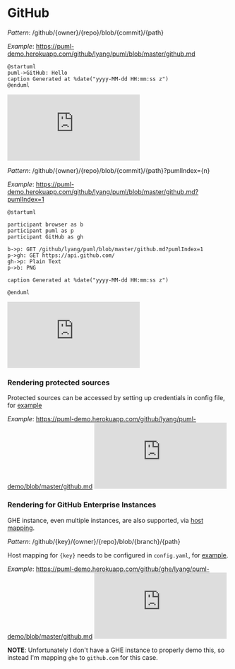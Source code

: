 # GitHub

*Pattern*: /github/{owner}/{repo}/blob/{commit}/{path}

*Example*: https://puml-demo.herokuapp.com/github/lyang/puml/blob/master/github.md
```
@startuml
puml->GitHub: Hello
caption Generated at %date("yyyy-MM-dd HH:mm:ss z")
@enduml
```
[![demo](https://puml-demo.herokuapp.com/github/lyang/puml/blob/master/github.md)](https://puml-demo.herokuapp.com/github/lyang/puml/blob/master/github.md)

*Pattern*: /github/{owner}/{repo}/blob/{commit}/{path}?pumlIndex={n}

*Example*: https://puml-demo.herokuapp.com/github/lyang/puml/blob/master/github.md?pumlIndex=1
```
@startuml

participant browser as b
participant puml as p
participant GitHub as gh

b->p: GET /github/lyang/puml/blob/master/github.md?pumlIndex=1
p->gh: GET https://api.github.com/
gh->p: Plain Text
p->b: PNG

caption Generated at %date("yyyy-MM-dd HH:mm:ss z")

@enduml
```
[![demo](https://puml-demo.herokuapp.com/github/lyang/puml/blob/master/github.md?pumlIndex=1)](https://puml-demo.herokuapp.com/github/lyang/puml/blob/master/github.md?pumlIndex=1)

### Rendering protected sources
Protected sources can be accessed by setting up credentials in config file, for [example](https://github.com/lyang/puml/blob/master/puml-demo.yaml)

*Example*: https://puml-demo.herokuapp.com/github/lyang/puml-demo/blob/master/github.md
[![demo](https://puml-demo.herokuapp.com/github/lyang/puml-demo/blob/master/github.md)](https://puml-demo.herokuapp.com/github/lyang/puml-demo/blob/master/github.md)

### Rendering for GitHub Enterprise Instances
GHE instance, even multiple instances, are also supported, via [host mapping](puml-demo.yaml).

*Pattern*: /github/{key}/{owner}/{repo}/blob/{branch}/{path}

Host mapping for `{key}` needs to be configured in `config.yaml`, for [example](puml-demo.yaml).

*Example*: https://puml-demo.herokuapp.com/github/ghe/lyang/puml-demo/blob/master/github.md
[![demo](https://puml-demo.herokuapp.com/github/ghe/lyang/puml-demo/blob/master/github.md)](https://puml-demo.herokuapp.com/github/ghe/lyang/puml-demo/blob/master/github.md)

**NOTE**: Unfortunately I don't have a GHE instance to properly demo this, so instead I'm mapping `ghe` to `github.com` for this case.
